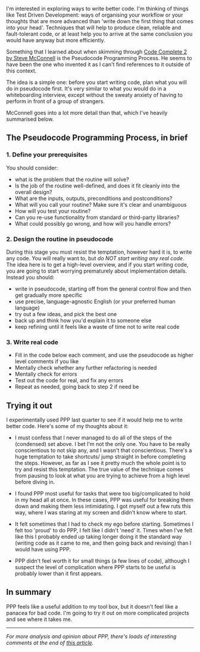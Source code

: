 I'm interested in exploring ways to write better code.  I'm thinking of things like Test Driven Development: ways of organising your workflow or your thoughts that are more advanced than 'write down the first thing that comes into your head'. Techniques that will help to produce clean, reliable and fault-tolerant code, or at least help you to arrive at the same conclusion you would have anyway but more efficiently.

Something that I learned about when skimming through [Code Complete 2 by Steve McConnell](https://www.amazon.co.uk/Code-Complete-Practical-Handbook-Construction/dp/0735619670) is the Pseudocode Programming Process. He seems to have been the one who invented it as I can't find references to it outside of this context.

The idea is a simple one: before you start writing code, plan what you will do in pseudocode first. It's very similar to what you would do in a whiteboarding interview, except without the sweaty anxiety of having to perform in front of a group of strangers.

McConnell goes into a lot more detail than that, which I've heavily summarised below.

## The Pseudocode Programming Process, in brief

### 1. Define your prerequisites
You should consider:
- what is the problem that the routine will solve?
- Is the job of the routine well-defined, and does it fit cleanly into the overall design?
- What are the inputs, outputs, preconditions and postconditions?
- What will you call your routine? Make sure it's clear and unambiguous
- How will you test your routine?
- Can you re-use functionality from standard or third-party libraries?
- What could possibly go wrong, and how will you handle errors?

### 2. Design the routine in pseudocode
During this stage you must resist the temptation, however hard it is, to write any code. You will really want to, but _do NOT start writing any real code_. The idea here is to get a high-level overview, and if you start writing code, you are going to start worrying prematurely about implementation details. Instead you should:
- write in pseudocode, starting off from the general control flow and then get gradually more specific
- use precise, language-agnostic English (or your preferred human language)
- try out a few ideas, and pick the best one
- back up and think how you'd explain it to someone else
- keep refining until it feels like a waste of time not to write real code

### 3. Write real code
- Fill in the code below each comment, and use the pseudocode as higher level comments if you like
- Mentally check whether any further refactoring is needed
- Mentally check for errors
- Test out the code for real, and fix any errors
- Repeat as needed, going back to step 2 if need be

## Trying it out

I experimentally used PPP last quarter to see if it would help me to write better code. Here's some of my thoughts about it:

- I must confess that I never managed to do all of the steps of the (condensed) set above. I bet I'm not the only one. You have to be really conscientious to not skip any, and I wasn't that conscientious. There's a huge temptation to take shortcuts/ jump straight in before completing the steps. However, as far as I see it pretty much the whole point is to try and resist this temptation. The true value of the technique comes from pausing to look at what you are trying to achieve from a high level before diving in.

- I found PPP most useful for tasks that were too big/complicated to hold in my head all at once. In these cases, PPP was useful for breaking them down and making them less intimidating. I got myself out a few ruts this way, where I was staring at my screen and didn't know where to start. 

- It felt sometimes that I had to check my ego before starting. Sometimes I felt too 'proud' to do PPP, I felt like I didn't 'need' it. Times when I've felt like this I probably ended up taking longer doing it the standard way (writing code as it came to me, and then going back and revising) than I would have using PPP.

- PPP didn't feel worth it for small things (a few lines of code), although I suspect the level of complication where PPP starts to be useful is probably lower than it first appears.

## In summary

PPP feels like a useful addition to my tool box, but it doesn't feel like a panacea for bad code. I'm going to try it out on more complicated projects and see where it takes me.

-------------------------------------

_For more analysis and opinion about PPP, there's loads of interesting comments at the end of [this article](https://blog.codinghorror.com/pseudocode-or-code/)._
